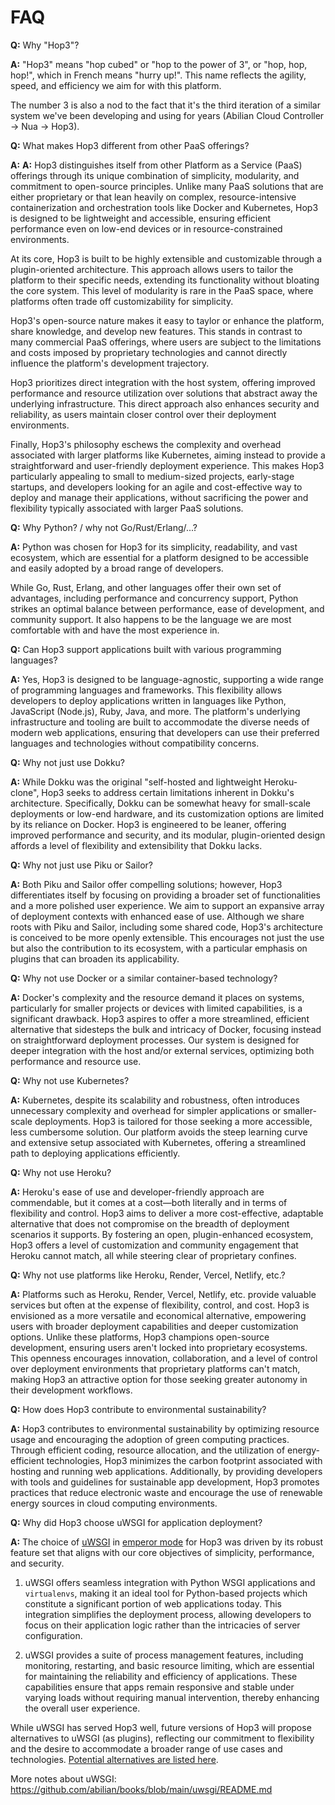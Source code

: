 # FAQ

**Q:** Why "Hop3"?

**A:** "Hop3" means "hop cubed" or "hop to the power of 3", or "hop, hop, hop!", which in French means "hurry up!". This name reflects the agility, speed, and efficiency we aim for with this platform.

The number 3 is also a nod to the fact that it's the third iteration of a similar system we've been developing and using for years (Abilian Cloud Controller -> Nua -> Hop3).

**Q:** What makes Hop3 different from other PaaS offerings?

**A:** **A:** Hop3 distinguishes itself from other Platform as a Service (PaaS) offerings through its unique combination of simplicity, modularity, and commitment to open-source principles. Unlike many PaaS solutions that are either proprietary or that lean heavily on complex, resource-intensive containerization and orchestration tools like Docker and Kubernetes, Hop3 is designed to be lightweight and accessible, ensuring efficient performance even on low-end devices or in resource-constrained environments.

At its core, Hop3 is built to be highly extensible and customizable through a plugin-oriented architecture. This approach allows users to tailor the platform to their specific needs, extending its functionality without bloating the core system. This level of modularity is rare in the PaaS space, where platforms often trade off customizability for simplicity.

Hop3's open-source nature makes it easy to taylor or enhance the platform, share knowledge, and develop new features. This stands in contrast to many commercial PaaS offerings, where users are subject to the limitations and costs imposed by proprietary technologies and cannot directly influence the platform's development trajectory.

Hop3 prioritizes direct integration with the host system, offering improved performance and resource utilization over solutions that abstract away the underlying infrastructure. This direct approach also enhances security and reliability, as users maintain closer control over their deployment environments.

Finally, Hop3's philosophy eschews the complexity and overhead associated with larger platforms like Kubernetes, aiming instead to provide a straightforward and user-friendly deployment experience. This makes Hop3 particularly appealing to small to medium-sized projects, early-stage startups, and developers looking for an agile and cost-effective way to deploy and manage their applications, without sacrificing the power and flexibility typically associated with larger PaaS solutions.

**Q:** Why Python? / why not Go/Rust/Erlang/...?

**A:** Python was chosen for Hop3 for its simplicity, readability, and vast ecosystem, which are essential for a platform designed to be accessible and easily adopted by a broad range of developers.

While Go, Rust, Erlang, and other languages offer their own set of advantages, including performance and concurrency support, Python strikes an optimal balance between performance, ease of development, and community support. It also happens to be the language we are most comfortable with and have the most experience in.

**Q:** Can Hop3 support applications built with various programming languages?

**A:** Yes, Hop3 is designed to be language-agnostic, supporting a wide range of programming languages and frameworks. This flexibility allows developers to deploy applications written in languages like Python, JavaScript (Node.js), Ruby, Java, and more. The platform's underlying infrastructure and tooling are built to accommodate the diverse needs of modern web applications, ensuring that developers can use their preferred languages and technologies without compatibility concerns.

**Q:** Why not just use Dokku?

**A:** While Dokku was the original "self-hosted and lightweight Heroku-clone", Hop3 seeks to address certain limitations inherent in Dokku's architecture. Specifically, Dokku can be somewhat heavy for small-scale deployments or low-end hardware, and its customization options are limited by its reliance on Docker. Hop3 is engineered to be leaner, offering improved performance and security, and its modular, plugin-oriented design affords a level of flexibility and extensibility that Dokku lacks.

**Q:** Why not just use Piku or Sailor?

**A:** Both Piku and Sailor offer compelling solutions; however, Hop3 differentiates itself by focusing on providing a broader set of functionalities and a more polished user experience. We aim to support an expansive array of deployment contexts with enhanced ease of use. Although we share roots with Piku and Sailor, including some shared code, Hop3's architecture is conceived to be more openly extensible. This encourages not just the use but also the contribution to its ecosystem, with a particular emphasis on plugins that can broaden its applicability.

**Q:** Why not use Docker or a similar container-based technology?

**A:** Docker's complexity and the resource demand it places on systems, particularly for smaller projects or devices with limited capabilities, is a significant drawback. Hop3 aspires to offer a more streamlined, efficient alternative that sidesteps the bulk and intricacy of Docker, focusing instead on straightforward deployment processes. Our system is designed for deeper integration with the host and/or external services, optimizing both performance and resource use.

**Q:** Why not use Kubernetes?

**A:** Kubernetes, despite its scalability and robustness, often introduces unnecessary complexity and overhead for simpler applications or smaller-scale deployments. Hop3 is tailored for those seeking a more accessible, less cumbersome solution. Our platform avoids the steep learning curve and extensive setup associated with Kubernetes, offering a streamlined path to deploying applications efficiently.

**Q:** Why not use Heroku?

**A:** Heroku's ease of use and developer-friendly approach are commendable, but it comes at a cost—both literally and in terms of flexibility and control. Hop3 aims to deliver a more cost-effective, adaptable alternative that does not compromise on the breadth of deployment scenarios it supports. By fostering an open, plugin-enhanced ecosystem, Hop3 offers a level of customization and community engagement that Heroku cannot match, all while steering clear of proprietary confines.

**Q:** Why not use platforms like Heroku, Render, Vercel, Netlify, etc.?

**A:** Platforms such as Heroku, Render, Vercel, Netlify, etc. provide valuable services but often at the expense of flexibility, control, and cost. Hop3 is envisioned as a more versatile and economical alternative, empowering users with broader deployment capabilities and deeper customization options. Unlike these platforms, Hop3 champions open-source development, ensuring users aren't locked into proprietary ecosystems. This openness encourages innovation, collaboration, and a level of control over deployment environments that proprietary platforms can't match, making Hop3 an attractive option for those seeking greater autonomy in their development workflows.

**Q:** How does Hop3 contribute to environmental sustainability?

**A:** Hop3 contributes to environmental sustainability by optimizing resource usage and encouraging the adoption of green computing practices. Through efficient coding, resource allocation, and the utilization of energy-efficient technologies, Hop3 minimizes the carbon footprint associated with hosting and running web applications. Additionally, by providing developers with tools and guidelines for sustainable app development, Hop3 promotes practices that reduce electronic waste and encourage the use of renewable energy sources in cloud computing environments.

**Q:** Why did Hop3 choose uWSGI for application deployment?

**A:** The choice of [uWSGI](https://uwsgi-docs.readthedocs.io/) in [emperor mode](https://uwsgi-docs.readthedocs.io/en/latest/Emperor.html) for Hop3 was driven by its robust feature set that aligns with our core objectives of simplicity, performance, and security.

1. uWSGI offers seamless integration with Python WSGI applications and `virtualenvs`, making it an ideal tool for Python-based projects which constitute a significant portion of web applications today. This integration simplifies the deployment process, allowing developers to focus on their application logic rather than the intricacies of server configuration.

2. uWSGI provides a suite of process management features, including monitoring, restarting, and basic resource limiting, which are essential for maintaining the reliability and efficiency of applications. These capabilities ensure that apps remain responsive and stable under varying loads without requiring manual intervention, thereby enhancing the overall user experience.

While uWSGI has served Hop3 well, future versions of Hop3 will propose alternatives to uWSGI (as plugins), reflecting our commitment to flexibility and the desire to accommodate a broader range of use cases and technologies. [Potential alternatives are listed here](https://github.com/abilian/books/blob/main/uwsgi/chap-9-2.md).

More notes about uWSGI: <https://github.com/abilian/books/blob/main/uwsgi/README.md>
